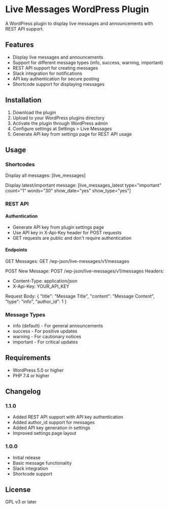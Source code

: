 # Live Messages WordPress Plugin

A WordPress plugin to display live messages and announcements with REST API support.

## Features
- Display live messages and announcements
- Support for different message types (info, success, warning, important)
- REST API support for creating messages
- Slack integration for notifications
- API key authentication for secure posting
- Shortcode support for displaying messages

## Installation
1. Download the plugin
2. Upload to your WordPress plugins directory
3. Activate the plugin through WordPress admin
4. Configure settings at Settings > Live Messages
5. Generate API key from settings page for REST API usage

## Usage

### Shortcodes
Display all messages:
[live_messages]

Display latest/important message:
[live_messages_latest type="important" count="1" words="30" show_date="yes" show_type="yes"]

### REST API

#### Authentication
- Generate API key from plugin settings page
- Use API key in X-Api-Key header for POST requests
- GET requests are public and don't require authentication

#### Endpoints

GET Messages:
GET /wp-json/live-messages/v1/messages

POST New Message:
POST /wp-json/live-messages/v1/messages
Headers:
- Content-Type: application/json
- X-Api-Key: YOUR_API_KEY

Request Body:
{
  "title": "Message Title",
  "content": "Message Content",
  "type": "info",
  "author_id": 1
}

### Message Types
- info (default) - For general announcements
- success - For positive updates
- warning - For cautionary notices
- important - For critical updates

## Requirements
- WordPress 5.0 or higher
- PHP 7.4 or higher

## Changelog

### 1.1.0
- Added REST API support with API key authentication
- Added author_id support for messages
- Added API key generation in settings
- Improved settings page layout

### 1.0.0
- Initial release
- Basic message functionality
- Slack integration
- Shortcode support

## License
GPL v3 or later
